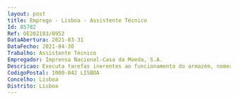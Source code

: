```yaml
--- 
layout: post
title: Emprego - Lisboa - Assistente Técnico
Id: 85782
Ref: OE202103/0952
DataAbertura: 2021-03-31
DataFecho: 2021-04-30
Trabalho: Assistente Técnico
Empregador: Imprensa Nacional-Casa da Moeda, S.A.
Descricao: Executa tarefas inerentes ao funcionamento do armazém, nomeadamente receção, conferência, transporte, acondicionamento e arrumação dos materiais, por meios manuais ou mecânicos, efetua a manutenção corrente do equipamento próprio do armazém e colabora na realização de inventários. Regista informaticamente as entradas e saídas dos materiais. Procede às entregas de produtos aos clientes.
CodigoPostal: 1000-042 LISBOA
Concelho: Lisboa
Distrito: Lisboa
--- 
```

